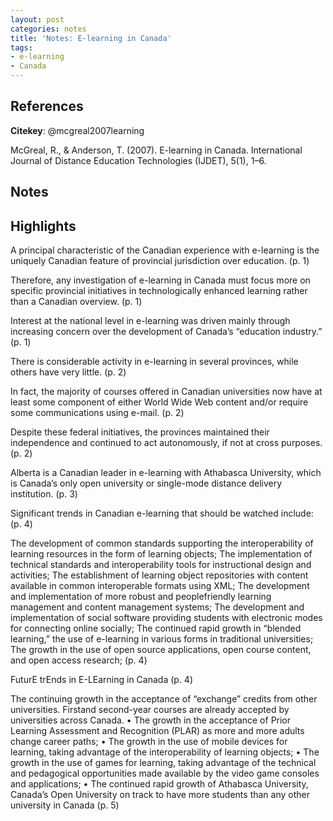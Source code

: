 ```yaml
---
layout: post
categories: notes
title: 'Notes: E-learning in Canada'
tags:
- e-learning
- Canada
---
```


## References

**Citekey**: @mcgreal2007learning

McGreal, R., & Anderson, T. (2007). E-learning in Canada. International Journal of Distance Education Technologies (IJDET), 5(1), 1–6.

## Notes

## Highlights


A principal characteristic of the Canadian experience with e-learning is the uniquely Canadian feature of provincial jurisdiction over education. (p. 1)

Therefore, any investigation of e-learning in Canada must focus more on specific provincial initiatives in technologically enhanced learning rather than a Canadian overview. (p. 1)

Interest at the national level in e-learning was driven mainly through increasing concern over the development of Canada’s “education industry.” (p. 1)

There is considerable activity in e-learning in several provinces, while others have very little. (p. 2)

In fact, the majority of courses offered in Canadian universities now have at least some component of either World Wide Web content and/or require some communications using e-mail. (p. 2)

Despite these federal initiatives, the provinces maintained their independence and continued to act autonomously, if not at cross purposes. (p. 2)

Alberta is a Canadian leader in e-learning with Athabasca University, which is Canada’s only open university or single-mode distance delivery institution. (p. 3)

Significant trends in Canadian e-learning that should be watched include: (p. 4)

The development of common standards supporting the interoperability of learning resources in the form of learning objects; The implementation of technical standards and interoperability tools for instructional design and activities; The establishment of learning object repositories with content available in common interoperable formats using XML; The development and implementation of more robust and peoplefriendly learning management and content management systems; The development and implementation of social software providing students with electronic modes for connecting online socially; The continued rapid growth in “blended learning,” the use of e-learning in various forms in traditional universities; The growth in the use of open source applications, open course content, and open access research; (p. 4)

FuturE trEnds in E-LEarning in Canada (p. 4)

The continuing growth in the acceptance of “exchange” credits from other universities. Firstand second-year courses are already accepted by universities across Canada. • The growth in the acceptance of Prior Learning Assessment and Recognition (PLAR) as more and more adults change career paths; • The growth in the use of mobile devices for learning, taking advantage of the interoperability of learning objects; • The growth in the use of games for learning, taking advantage of the technical and pedagogical opportunities made available by the video game consoles and applications; • The continued rapid growth of Athabasca University, Canada’s Open University on track to have more students than any other university in Canada (p. 5)
